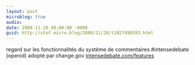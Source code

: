 ```yaml
---
layout: post
microblog: true
audio: 
date: 2008-11-28 00:00:00 -0000
guid: http://xtof.micro.blog/2008/11/28/t1027498593.html
---
```

regard sur les fonctionnalités du système de commentaires #intensedebate (openid) adopté par change.gov [intensedebate.com/features](http://intensedebate.com/features)
